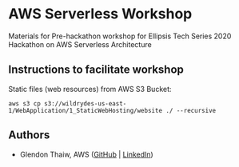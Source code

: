 # AWS Serverless Workshop
Materials for Pre-hackathon workshop for Ellipsis Tech Series 2020 Hackathon on AWS Serverless Architecture 


## Instructions to facilitate workshop

Static files (web resources) from AWS S3 Bucket: 

`aws s3 cp s3://wildrydes-us-east-1/WebApplication/1_StaticWebHosting/website ./ --recursive`



## Authors

* Glendon Thaiw, AWS ([GitHub](https://github.com/glendont) | [LinkedIn](https://www.linkedin.com/in/glendonthaiw/))



